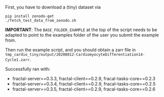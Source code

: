 First, you have to download a (tiny) dataset via
```
pip install zenodo-get
./fetch_test_data_from_zenodo.sh
```

**IMPORTANT**: The `BASE_FOLDER_EXAMPLE` at the top of the script needs to be adapted to point to the examples folder of the user you submit the example from.


Then run the example script, and you should obtain a zarr file in `tmp_cardio_tiny/output/20200812-CardiomyocyteDifferentiation14-Cycle1.zarr`.


Successfully ran with:
* fractal-server==0.3.3, fractal-client==0.2.9, fracal-tasks-core==0.2.3
* fractal-server==0.3.4, fractal-client==0.2.9, fracal-tasks-core==0.2.5
* fractal-server==0.3.5, fractal-client==0.2.9, fracal-tasks-core==0.2.6

